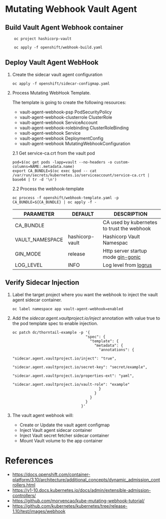 # Mutating Webhook Vault Agent

## Build Vault Agent Webhook container

```
    oc project hashicorp-vault

    oc apply -f openshift/webhook-build.yaml
```

## Deploy Vault Agent WebHook

1. Create the sidecar vault agent configuration

    ```
    oc apply -f openshift/sidecar-configmap.yaml
    ```

2. Process Mutating WebHook Template.
   
   The template is going to create the following resources:
    * vault-agent-webhook-psp PodSecurityPolicy
    * vault-agent-webhook-clusterrole ClusterRole
    * vault-agent-webhook ServiceAccount
    * vault-agent-webhook-rolebinding ClusterRoleBinding
    * vault-agent-webhook Service
    * vault-agent-webhook DeploymentConfig
    * vault-agent-webhook MutatingWebhookConfiguration
    
   2.1 Get service-ca.crt from the vault pod

    ```
    pod=$(oc get pods -lapp=vault --no-headers -o custom-columns=NAME:.metadata.name)
    export CA_BUNDLE=$(oc exec $pod -- cat /var/run/secrets/kubernetes.io/serviceaccount/service-ca.crt | base64 | tr -d '\n')
    ```

   2.2 Process the webhook-template

    ```
    oc process -f openshift/webhook-template.yaml -p CA_BUNDLE=${CA_BUNDLE} | oc apply -f -
    ```

    |     PARAMETER   |  DEFAULT           |  DESCRIPTION                                                              |
    |-----------------|--------------------|---------------------------------------------------------------------------|
    | CA_BUNDLE       |                    |    CA used by kubernetes to trust the webhook                             |
    | VAULT_NAMESPACE |    hashicorp-vault |    Hashicorp Vault Namespac                                               |
    | GIN_MODE        |    release         |    Http server startup mode [gin-gonic](https://github.com/gin-gonic/gin) |
    | LOG_LEVEL       |    INFO            |    Log level from [logrus](https://github.com/sirupsen/logrus)            |

## Verify Sidecar Injection

1. Label the target project where you want the webhook to inject the vault agent sidecar container.

    ```
    oc label namespace app vault-agent-webhook=enabled
    ```

2. Add the *sidecar.agent.vaultproject.io/inject* annotation with value true to the pod template spec to enable injection.


    ```
    oc patch dc/thorntail-example -p '{
                                     "spec": {
                                       "template": {
                                         "metadata": {
                                           "annotations": {
                                             "sidecar.agent.vaultproject.io/inject": "true",
                                             "sidecar.agent.vaultproject.io/secret-key": "secret/example",
                                             "sidecar.agent.vaultproject.io/properties-ext": "yaml",
                                             "sidecar.agent.vaultproject.io/vault-role": "example"
                                           }
                                         }
                                       }
                                     }
                                   }'
    ```
3. The vault agent webhook will:
    * Create or Update the vault agent configmap
    * Inject Vault agent sidecar container
    * Inject Vault secret fetcher sidecar container
    * Mount Vault volume to the app container

# References

* https://docs.openshift.com/container-platform/3.10/architecture/additional_concepts/dynamic_admission_controllers.html
* https://v1-10.docs.kubernetes.io/docs/admin/extensible-admission-controllers/
* https://github.com/morvencao/kube-mutating-webhook-tutorial/
* https://github.com/kubernetes/kubernetes/tree/release-1.10/test/images/webhook
